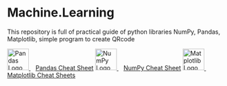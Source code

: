 # Machine.Learning
This repository is full of practical guide of python libraries NumPy, Pandas, Matplotlib, simple program to create QRcode

<!-- Pandas Icon and Cheat Sheet -->
<a href="https://pandas.pydata.org/" target="_blank">
  <img src="https://upload.wikimedia.org/wikipedia/commons/thumb/e/ed/Pandas_logo.svg/1200px-Pandas_logo.svg.png" alt="Pandas Logo" height="50"/>
</a>
&nbsp;&nbsp;
<a href="https://pandas.pydata.org/Pandas_Cheat_Sheet.pdf" target="_blank">Pandas Cheat Sheet</a>

<!-- NumPy Icon and Cheat Sheet -->
<a href="https://numpy.org/" target="_blank">
  <img src="https://upload.wikimedia.org/wikipedia/commons/thumb/3/31/NumPy_logo_2020.svg/1200px-NumPy_logo_2020.svg.png" alt="NumPy Logo" height="50"/>
</a>
&nbsp;&nbsp;
<a href="https://numpy.org/doc/stable/numpy-1.21.0-cheat-sheet.pdf" target="_blank">NumPy Cheat Sheet</a>

<!-- Matplotlib Icon and Cheat Sheet -->
<a href="https://matplotlib.org/" target="_blank">
  <img src="https://upload.wikimedia.org/wikipedia/commons/thumb/8/84/Matplotlib_icon.svg/1200px-Matplotlib_icon.svg.png" alt="Matplotlib Logo" height="50"/>
</a>
&nbsp;&nbsp;
<a href="https://github.com/matplotlib/cheatsheets" target="_blank">Matplotlib Cheat Sheets</a>








